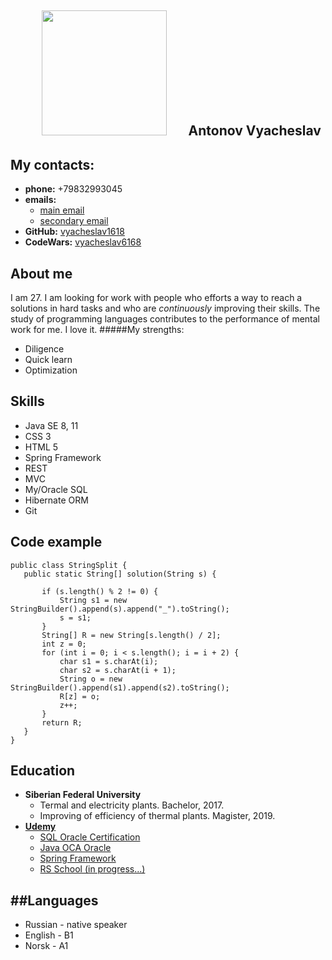 &nbsp;&nbsp;&nbsp;&nbsp;&nbsp;&nbsp;&nbsp;&nbsp;&nbsp;&nbsp;<img src="https://yt3.ggpht.com/a/AATXAJxM8qAyGEvhfLUcqOvQIfWFNVbOxZ3BxRezHbOiRQ=s900-c-k-c0xffffffff-no-rj-mo" alt="" width="200" height="200"/>
&nbsp;&nbsp;&nbsp;&nbsp;&nbsp;&nbsp;Antonov Vyacheslav
----------------------------
My contacts:
----------------------------
* **phone:** +79832993045
* **emails:** 
   * [main email](normal301293@yandex.ru "normal301293@yandex.ru")
   * [secondary email](vyacheslav6168@gmail.com "vyacheslav6168@gmail.com")
* **GitHub:** [vyacheslav1618](https://github.com/vyacheslav1618)
* **CodeWars:** [vyacheslav6168](https://www.codewars.com/users/vyacheslav6168)

About me
----------------------------
I am 27. I am looking for work with people who efforts a way to reach a solutions in hard tasks and who are _continuously_ improving their skills. The study of programming languages contributes to the performance of mental work for me. I love it.
#####My strengths:
* Diligence
* Quick learn
* Optimization

Skills
----------------------------
* Java SE 8, 11
* CSS 3
* HTML 5
* Spring Framework
* REST
* MVC
* My/Oracle SQL
* Hibernate ORM
* Git

Code example
----------------------------
 ```      
public class StringSplit {
    public static String[] solution(String s) {
        
        if (s.length() % 2 != 0) {
            String s1 = new StringBuilder().append(s).append("_").toString();
            s = s1;
        }
        String[] R = new String[s.length() / 2];
        int z = 0;
        for (int i = 0; i < s.length(); i = i + 2) {
            char s1 = s.charAt(i);
            char s2 = s.charAt(i + 1);
            String o = new StringBuilder().append(s1).append(s2).toString();
            R[z] = o;
            z++;
        }
        return R;
    }
}
```

Education
----------------------------
* **Siberian Federal University**
  * Termal and electricity plants. Bachelor, 2017.
  * Improving of efficiency of thermal plants. Magister, 2019.
* **[Udemy](https://www.udemy.com/ "https://www.udemy.com/")**
  * [SQL Oracle Certification](https://www.udemy.com/course/sql-oracle-certification/ "SQL Oracle Certification")
  * [Java OCA Oracle](https://www.udemy.com/course/java-oca-oracle/ "Java OCA Oracle")
  * [Spring Framework](https://www.udemy.com/course/spring-framework/ "Spring Framework")
  * [RS School (in progress...)](https://rs.school/ "RS School")

##Languages
----------------------------
* Russian - native speaker
* English - B1 
* Norsk - A1